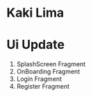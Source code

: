 # Kaki Lima

# Ui Update
1. SplashScreen Fragment
2. OnBoarding Fragment
3. Login Fragment
4. Register Fragment
